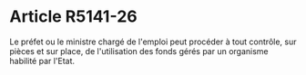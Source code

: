 # Article R5141-26

  
Le préfet ou le ministre chargé de l'emploi peut procéder à tout contrôle, sur pièces et sur place, de l'utilisation des fonds gérés par un organisme habilité par l'Etat.